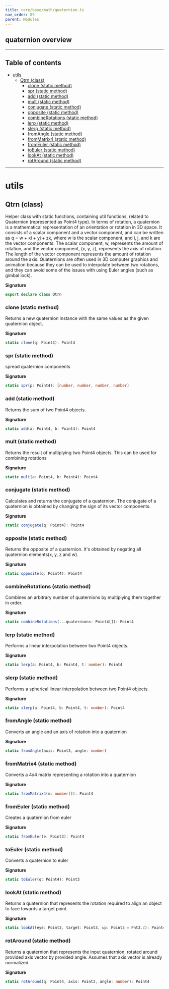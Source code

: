 ```yaml
---
title: core/base/math/quaternion.ts
nav_order: 89
parent: Modules
---
```


## quaternion overview

---

<h2 class="text-delta">Table of contents</h2>

- [utils](#utils)
  - [Qtrn (class)](#qtrn-class)
    - [clone (static method)](#clone-static-method)
    - [spr (static method)](#spr-static-method)
    - [add (static method)](#add-static-method)
    - [mult (static method)](#mult-static-method)
    - [conjugate (static method)](#conjugate-static-method)
    - [opposite (static method)](#opposite-static-method)
    - [combineRotations (static method)](#combinerotations-static-method)
    - [lerp (static method)](#lerp-static-method)
    - [slerp (static method)](#slerp-static-method)
    - [fromAngle (static method)](#fromangle-static-method)
    - [fromMatrix4 (static method)](#frommatrix4-static-method)
    - [fromEuler (static method)](#fromeuler-static-method)
    - [toEuler (static method)](#toeuler-static-method)
    - [lookAt (static method)](#lookat-static-method)
    - [rotAround (static method)](#rotaround-static-method)

---

# utils

## Qtrn (class)

Helper class with static functions, containing util functions, related to Quaternion (represented as Point4 type).
In terms of rotation, a quaternion is a mathematical representation of an orientation or rotation in 3D space.
It consists of a scalar component and a vector component, and can be written as q = w + xi + yj + zk, where w is the
scalar component, and i, j, and k are the vector components. The scalar component, w, represents the amount of
rotation, and the vector component, (x, y, z), represents the axis of rotation. The length of the vector component
represents the amount of rotation around the axis. Quaternions are often used in 3D computer graphics and animation
because they can be used to interpolate between two rotations, and they can avoid some of the issues with using
Euler angles (such as gimbal lock).

**Signature**

```ts
export declare class Qtrn
```

### clone (static method)

Returns a new quaternion instance with the same values as the given quaternion object.

**Signature**

```ts
static clone(q: Point4): Point4
```

### spr (static method)

spread quaternion components

**Signature**

```ts
static spr(p: Point4): [number, number, number, number]
```

### add (static method)

Returns the sum of two Point4 objects.

**Signature**

```ts
static add(a: Point4, b: Point4): Point4
```

### mult (static method)

Returns the result of multiplying two Point4 objects. This can be used for combining rotations

**Signature**

```ts
static mult(a: Point4, b: Point4): Point4
```

### conjugate (static method)

Calculates and returns the conjugate of a quaternion.
The conjugate of a quaternion is obtained by changing the sign of its vector components.

**Signature**

```ts
static conjugate(q: Point4): Point4
```

### opposite (static method)

Returns the opposite of a quaternion.
It's obtained by negating all quaternion elements(x, y, z and w).

**Signature**

```ts
static opposite(q: Point4): Point4
```

### combineRotations (static method)

Combines an arbitrary number of quaternions by multiplying them together in order.

**Signature**

```ts
static combineRotations(...quaternions: Point4[]): Point4
```

### lerp (static method)

Performs a linear interpolation between two Point4 objects.

**Signature**

```ts
static lerp(a: Point4, b: Point4, t: number): Point4
```

### slerp (static method)

Performs a spherical linear interpolation between two Point4 objects.

**Signature**

```ts
static slerp(a: Point4, b: Point4, t: number): Point4
```

### fromAngle (static method)

Converts an angle and an axis of rotation into a quaternion

**Signature**

```ts
static fromAngle(axis: Point3, angle: number)
```

### fromMatrix4 (static method)

Converts a 4x4 matrix representing a rotation into a quaternion

**Signature**

```ts
static fromMatrix4(m: number[]): Point4
```

### fromEuler (static method)

Creates a quaternion from euler

**Signature**

```ts
static fromEuler(e: Point3): Point4
```

### toEuler (static method)

Converts a quaternion to euler

**Signature**

```ts
static toEuler(q: Point4): Point3
```

### lookAt (static method)

Returns a quaternion that represents the rotation required to align an object to face towards a target point.

**Signature**

```ts
static lookAt(eye: Point3, target: Point3, up: Point3 = Pnt3.Z): Point4
```

### rotAround (static method)

Returns a quaternion that represents the input quaternion, rotated around provided axis vector by provided angle.
Assumes that axis vector is already normalized

**Signature**

```ts
static rotAround(q: Point4, axis: Point3, angle: number): Point4
```
